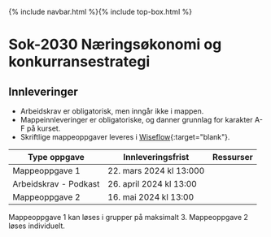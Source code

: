 {% include navbar.html %}{% include top-box.html %}
# Sok-2030 Næringsøkonomi og konkurransestrategi   

## Innleveringer 

- Arbeidskrav er obligatorisk, men inngår ikke i mappen.
- Mappeinnleveringer er obligatoriske, og danner grunnlag for karakter A-F på kurset.
- Skriftlige mappeoppgaver leveres i [Wiseflow](https://europe.wiseflow.net/participant/){:target="blank"}. 


| Type oppgave                       | Innleveringsfrist | Ressurser |
|------------------------------------|-------------------|-----------|
|Mappeoppgave 1                      | 22. mars 2024 kl 13:000           |     |
|Arbeidskrav - Podkast               | 26. april 2024 kl 13:00  |    |
|Mappeoppgave 2                      | 16. mai 2024 kl 13:00  |     |


Mappeoppgave 1 kan løses i grupper på maksimalt 3. Mappeoppgave 2 løses individuelt.
